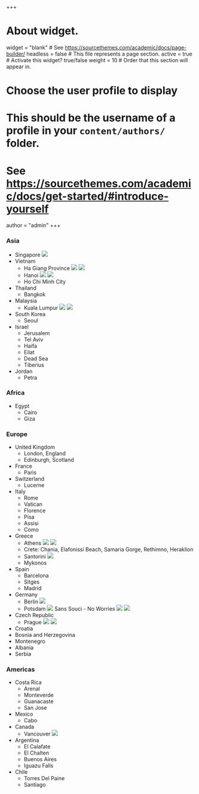 +++
# About widget.
widget = "blank"  # See https://sourcethemes.com/academic/docs/page-builder/
headless = false  # This file represents a page section.
active = true  # Activate this widget? true/false
weight = 10  # Order that this section will appear in.

# Choose the user profile to display
# This should be the username of a profile in your `content/authors/` folder.
# See https://sourcethemes.com/academic/docs/get-started/#introduce-yourself
author = "admin"
+++

### Asia

* Singapore
    ![](/img/Singapore1.JPG)
* Vietnam
    - Ha Giang Province
    ![](/img/HaGiang1.JPG)
    ![](/img/HaGiang2.JPG)
    - Hanoi
    ![](/img/Hanoi1.JPG)
    ![](/img/Hanoi2.JPG)
    - Ho Chi Minh City
* Thailand
    - Bangkok
* Malaysia
    - Kuala Lumpur
    ![](/img/KL1.JPG)
    ![](/img/KL2.JPG)
* South Korea
    - Seoul
* Israel
    - Jerusalem
    - Tel Aviv
    - Haifa
    - Eilat
    - Dead Sea
    - Tiberius
* Jordan
    - Petra

### Africa

* Egypt
    - Cairo
    - Giza

### Europe

* United Kingdom
    - London, England
    - Edinburgh, Scotland
* France
    - Paris
* Switzerland
    - Lucerne
* Italy
    - Rome
    - Vatican
    - Florence
    - Pisa
    - Assisi
    - Como
* Greece
    - Athens
    ![](/img/athens1.JPG)
    ![](/img/athens2.jpeg)
    - Crete: Chania, Elafonissi Beach, Samaria Gorge, Rethimno, Heraklion
    - Santorini
    ![](/img/santorini1.jpeg) 
    - Mykonos
* Spain
    - Barcelona
    - Sitges
    - Madrid
* Germany
    - Berlin
    ![](/img/Berlin.jpg)
    - Potsdam
    ![](/img/Potsdam1.jpg)
    Sans Souci - No Worries
    ![](/img/Potsdam2.jpg)
    ![](/img/Potsdam3.jpg)
* Czech Republic
    - Prague
    ![](/img/Prague1.jpg)
    ![](/img/Prague2.jpg)
* Croatia
* Bosnia and Herzegovina
* Montenegro
* Albania
* Serbia
    

### Americas

* Costa Rica
    - Arenal
    - Monteverde
    - Guanacaste
    - San Jose
* Mexico
    - Cabo
* Canada
    - Vancouver
    ![](/img/vancouver.jpg)
* Argentina
    - El Calafate
    - El Chalten
    - Buenos Aires
    - Iguazu Falls
* Chile
    - Torres Del Paine 
    - Santiago



